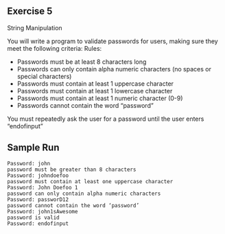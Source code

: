 ## Exercise 5

String Manipulation

You will write a program to validate passwords for users, making sure they meet the following criteria:
Rules:
- Passwords must be at least 8 characters long
- Passwords can only contain alpha numeric characters (no spaces or special characters)
- Passwords must contain at least 1 uppercase character
- Passwords must contain at least 1 lowercase character
- Passwords must contain at least 1 numeric character (0-9)
- Passwords cannot contain the word “password”

You must repeatedly ask the user for a password until the user enters “endofinput”

## Sample Run
```
Password: john
password must be greater than 8 characters
Password: johndoefoo
password must contain at least one uppercase character
Password: John Doefoo 1
password can only contain alpha numeric characters
Password: passworD12
password cannot contain the word ‘password’
Password: john1sAwesome
password is valid
Password: endofinput
```
